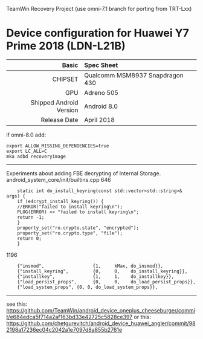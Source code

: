 TeamWin Recovery Project (use omni-7.1 branch for porting from TRT-Lxx)

Device configuration for Huawei Y7 Prime 2018 (LDN-L21B)
=====================================================

Basic   | Spec Sheet
-------:|:-------------------------
CHIPSET | Qualcomm MSM8937 Snapdragon 430
GPU     | Adreno 505
Shipped Android Version | Android 8.0
Release Date | April 2018

if omni-8.0 add:

    export ALLOW_MISSING_DEPENDENCIES=true
    export LC_ALL=C
    mka adbd recoveryimage
-----
Experiments about adding FBE decrypting of Internal Storage.
android_system_core/init/builtins.cpp
646 

        static int do_install_keyring(const std::vector<std::string>& args) {
        if (e4crypt_install_keyring()) {
        //ERROR("failed to install keyring\n");
        PLOG(ERROR) << "failed to install keyring\n";
        return -1;
        }
        property_set("ro.crypto.state", "encrypted");
        property_set("ro.crypto.type", "file");
        return 0;
        }
1196    
        
        {"insmod",                  {1,     kMax, do_insmod}},	
        {"install_keyring",         {0,     0,    do_install_keyring}},
        {"installkey",              {1,     1,    do_installkey}},
        {"load_persist_props",      {0,     0,    do_load_persist_props}},
        {"load_system_props", {0, 0, do_load_system_props}},
-----
see this: https://github.com/TeamWin/android_device_oneplus_cheeseburger/commit/e684edca5f714a2af163bd33e42725c5828ce397
or this: https://github.com/chetgurevitch/android_device_huawei_angler/commit/982198a17236ec04c2042a1e7097d8a855b2761e

